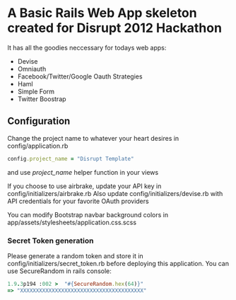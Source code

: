 # A Basic Rails Web App skeleton created for Disrupt 2012 Hackathon

It has all the goodies neccessary for todays web apps:

* Devise
* Omniauth
* Facebook/Twitter/Google Oauth Strategies
* Haml
* Simple Form
* Twitter Boostrap

## Configuration
Change the project name to whatever your heart desires in config/application.rb

```ruby
config.project_name = "Disrupt Template"
```
and use *project_name* helper function in your views

If you choose to use airbrake, update your API key in config/initializers/airbrake.rb
Also update config/initializers/devise.rb with API credentials for your favorite OAuth providers

You can modify Bootstrap navbar background colors in app/assets/stylesheets/application.css.scss

### Secret Token generation
Please generate a random token and store it in config/initializers/secret_token.rb before deploying this application.
You can use SecureRandom in rails console:
```ruby
1.9.3p194 :002 >  "#{SecureRandom.hex(64)}"
=> "XXXXXXXXXXXXXXXXXXXXXXXXXXXXXXXXXXXXXXX"
```